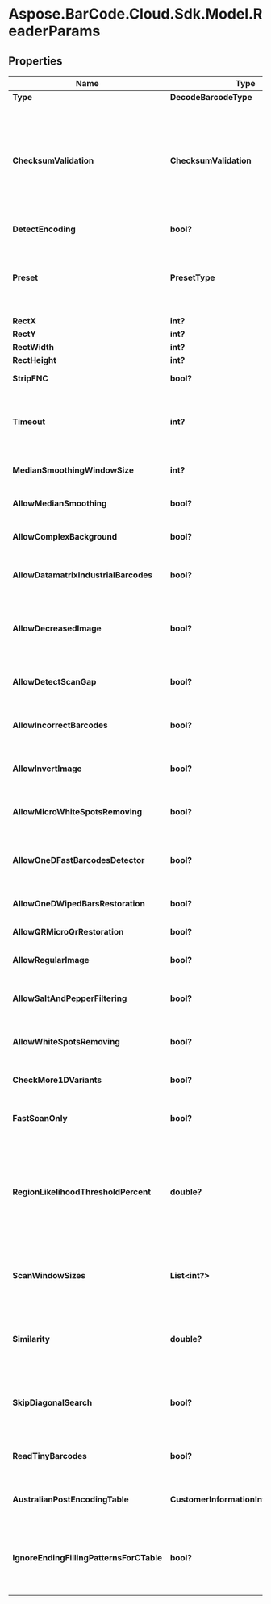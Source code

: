 # Aspose.BarCode.Cloud.Sdk.Model.ReaderParams

## Properties

Name | Type | Description | Notes
---- | ---- | ----------- | -----
**Type** | **DecodeBarcodeType** | The type of barcode to read. | [optional]
**ChecksumValidation** | **ChecksumValidation** | Enable checksum validation during recognition for 1D barcodes. Default is treated as Yes for symbologies which must contain checksum, as No where checksum only possible. Checksum never used: Codabar Checksum is possible: Code39 Standard/Extended, Standard2of5, Interleaved2of5, Matrix2of5, ItalianPost25, DeutschePostIdentcode, DeutschePostLeitcode, VIN Checksum always used: Rest symbologies | [optional]
**DetectEncoding** | **bool?** | A flag which force engine to detect codetext encoding for Unicode. | [optional]
**Preset** | **PresetType** | Preset allows to configure recognition quality and speed manually. You can quickly set up Preset by embedded presets: HighPerformance, NormalQuality, HighQuality, MaxBarCodes or you can manually configure separate options. Default value of Preset is NormalQuality. | [optional]
**RectX** | **int?** | Set X for area for recognition. | [optional]
**RectY** | **int?** | Set Y for area for recognition. | [optional]
**RectWidth** | **int?** | Set Width of area for recognition. | [optional]
**RectHeight** | **int?** | Set Height of area for recognition. | [optional]
**StripFNC** | **bool?** | Value indicating whether FNC symbol strip must be done. | [optional]
**Timeout** | **int?** | Timeout of recognition process in milliseconds. Default value is 60_000 (1 minute). In case of a timeout RequestTimeout (408) status will be returned. Try reducing the image size to avoid timeout. | [optional]
**MedianSmoothingWindowSize** | **int?** | Window size for median smoothing. Typical values are 3 or 4. Default value is 3. AllowMedianSmoothing must be set. | [optional]
**AllowMedianSmoothing** | **bool?** | Allows engine to enable median smoothing as additional scan. Mode helps to recognize noised barcodes. | [optional]
**AllowComplexBackground** | **bool?** | Allows engine to recognize color barcodes on color background as additional scan. Extremely slow mode. | [optional]
**AllowDatamatrixIndustrialBarcodes** | **bool?** | Allows engine for Datamatrix to recognize dashed industrial Datamatrix barcodes. Slow mode which helps only for dashed barcodes which consist from spots. | [optional]
**AllowDecreasedImage** | **bool?** | Allows engine to recognize decreased image as additional scan. Size for decreasing is selected by internal engine algorithms. Mode helps to recognize barcodes which are noised and blurred but captured with high resolution. | [optional]
**AllowDetectScanGap** | **bool?** | Allows engine to use gap between scans to increase recognition speed. Mode can make recognition problems with low height barcodes. | [optional]
**AllowIncorrectBarcodes** | **bool?** | Allows engine to recognize barcodes which has incorrect checksum or incorrect values. Mode can be used to recognize damaged barcodes with incorrect text. | [optional]
**AllowInvertImage** | **bool?** | Allows engine to recognize inverse color image as additional scan. Mode can be used when barcode is white on black background. | [optional]
**AllowMicroWhiteSpotsRemoving** | **bool?** | Allows engine for Postal barcodes to recognize slightly noised images. Mode helps to recognize slightly damaged Postal barcodes. | [optional]
**AllowOneDFastBarcodesDetector** | **bool?** | Allows engine for 1D barcodes to quickly recognize high quality barcodes which fill almost whole image. Mode helps to quickly recognize generated barcodes from Internet. | [optional]
**AllowOneDWipedBarsRestoration** | **bool?** | Allows engine for 1D barcodes to recognize barcodes with single wiped/glued bars in pattern. | [optional]
**AllowQRMicroQrRestoration** | **bool?** | Allows engine for QR/MicroQR to recognize damaged MicroQR barcodes. | [optional]
**AllowRegularImage** | **bool?** | Allows engine to recognize regular image without any restorations as main scan. Mode to recognize image as is. | [optional]
**AllowSaltAndPepperFiltering** | **bool?** | Allows engine to recognize barcodes with salt and pepper noise type. Mode can remove small noise with white and black dots. | [optional]
**AllowWhiteSpotsRemoving** | **bool?** | Allows engine to recognize image without small white spots as additional scan. Mode helps to recognize noised image as well as median smoothing filtering. | [optional]
**CheckMore1DVariants** | **bool?** | Allows engine to recognize 1D barcodes with checksum by checking more recognition variants. Default value: False. | [optional]
**FastScanOnly** | **bool?** | Allows engine for 1D barcodes to quickly recognize middle slice of an image and return result without using any time-consuming algorithms. Default value: False. | [optional]
**RegionLikelihoodThresholdPercent** | **double?** | Sets threshold for detected regions that may contain barcodes. Value 0.7 means that bottom 70% of possible regions are filtered out and not processed further. Region likelihood threshold must be between [0.05, 0.9] Use high values for clear images with few barcodes. Use low values for images with many barcodes or for noisy images. Low value may lead to a bigger recognition time. | [optional]
**ScanWindowSizes** | **List&lt;int?&gt;** | Scan window sizes in pixels. Allowed sizes are 10, 15, 20, 25, 30. Scanning with small window size takes more time and provides more accuracy but may fail in detecting very big barcodes. Combining of several window sizes can improve detection quality. | [optional]
**Similarity** | **double?** | Similarity coefficient depends on how homogeneous barcodes are. Use high value for for clear barcodes. Use low values to detect barcodes that ara partly damaged or not lighten evenly. Similarity coefficient must be between [0.5, 0.9] | [optional]
**SkipDiagonalSearch** | **bool?** | Allows detector to skip search for diagonal barcodes. Setting it to false will increase detection time but allow to find diagonal barcodes that can be missed otherwise. Enabling of diagonal search leads to a bigger detection time. | [optional]
**ReadTinyBarcodes** | **bool?** | Allows engine to recognize tiny barcodes on large images. Ignored if AllowIncorrectBarcodes is set to True. Default value: False. | [optional]
**AustralianPostEncodingTable** | **CustomerInformationInterpretingType** | Interpreting Type for the Customer Information of AustralianPost BarCode.Default is CustomerInformationInterpretingType.Other. | [optional]
**IgnoreEndingFillingPatternsForCTable** | **bool?** | The flag which force AustraliaPost decoder to ignore last filling patterns in Customer Information Field during decoding as CTable method. CTable encoding method does not have any gaps in encoding table and sequence \&quot;333\&quot; of filling patterns is decoded as letter \&quot;z\&quot;. | [optional]

